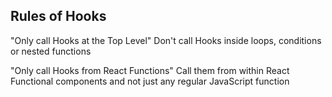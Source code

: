 ## Rules of Hooks

"Only call Hooks at the Top Level"
Don't call Hooks inside loops, conditions or nested functions

"Only call Hooks from React Functions"
Call them from within React Functional components and not just any regular JavaScript function
